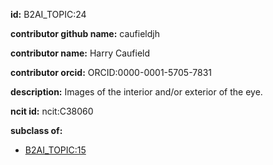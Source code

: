 **id:** B2AI_TOPIC:24

**contributor github name:** caufieldjh

**contributor name:** Harry Caufield

**contributor orcid:** ORCID:0000-0001-5705-7831

**description:** Images of the interior and/or exterior of the eye.

**ncit id:** ncit:C38060

**subclass of:**

- [B2AI_TOPIC:15](../DataTopic.markdown)

